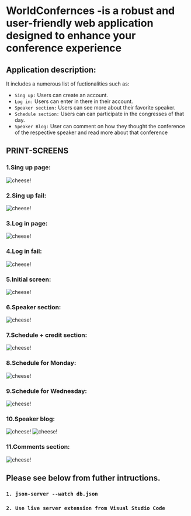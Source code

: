 # WorldConfernces -is a robust and user-friendly web application designed to enhance your conference experience

## Application description:

It includes a numerous list of fuctionalities such as:

- `Sing up:` Users can create an account.
- `Log in:` Users can enter in there in their account.
- `Speaker section:` Users can see more about their favorite speaker.
- `Schedule section:` Users can can participate in the congresses of that day.
- `Speaker Blog:` User can comment on how they thought the conference of the respective speaker and read more about that conference

## PRINT-SCREENS

### 1.Sing up page:

![cheese!](/public/singup.png)

### 2.Sing up fail:

![cheese!](/public/singup-fail.png)

### 3.Log in page:

![cheese!](/public/login.png)

### 4.Log in fail:

![cheese!](/public/login-fail.png)

### 5.Initial screen:

![cheese!](/public/initial.png)

### 6.Speaker section:

![cheese!](/public/speakers.png)

### 7.Schedule + credit section:

![cheese!](/public/schedule-credics.png)

### 8.Schedule for Monday:

![cheese!](/public/schedule-program-monday.png)

### 9.Schedule for Wednesday:

![cheese!](/public/schedule-program-wednesday.png)

### 10.Speaker blog:

![cheese!](/public/speaker-blog.png)
![cheese!](/public/speaker-comments-section.png)

### 11.Comments section:

![cheese!](/public/comments.png)

## Please see below from futher intructions.

### `1. json-server --watch db.json`

### `2. Use live server extension from Visual Studio Code`
